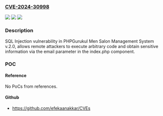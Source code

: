 ### [CVE-2024-30998](https://cve.mitre.org/cgi-bin/cvename.cgi?name=CVE-2024-30998)
![](https://img.shields.io/static/v1?label=Product&message=n%2Fa&color=blue)
![](https://img.shields.io/static/v1?label=Version&message=n%2Fa&color=blue)
![](https://img.shields.io/static/v1?label=Vulnerability&message=n%2Fa&color=brighgreen)

### Description

SQL Injection vulnerability in PHPGurukul Men Salon Management System v.2.0, allows remote attackers to execute arbitrary code and obtain sensitive information via the email parameter in the index.php component.

### POC

#### Reference
No PoCs from references.

#### Github
- https://github.com/efekaanakkar/CVEs

